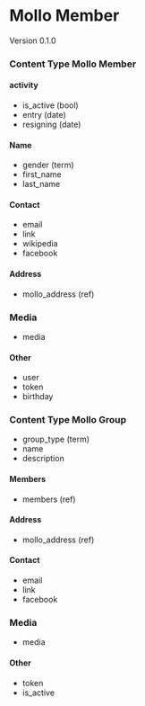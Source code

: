 # Mollo Member

Version 0.1.0

### Content Type Mollo Member

#### activity
- is_active (bool)
- entry (date)
- resigning (date)

#### Name
 - gender (term)
 - first_name
 - last_name


#### Contact
 - email
- link
- wikipedia
- facebook


#### Address
 - mollo_address (ref)

### Media
 - media

#### Other
- user
- token
- birthday


### Content Type Mollo Group

- group_type (term)
- name
- description


#### Members
- members (ref)

#### Address
- mollo_address (ref)

#### Contact
- email
- link
- facebook

### Media
- media

#### Other
- token
- is_active
